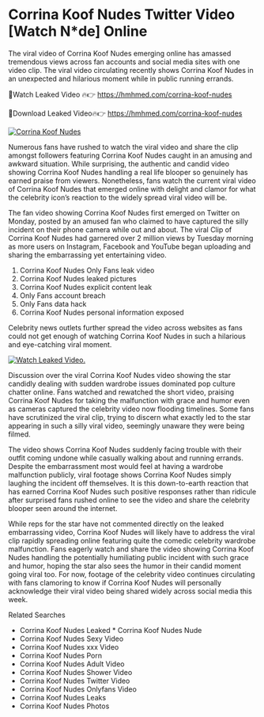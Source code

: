 ﻿# Corrina Koof Nudes Twitter Video [Watch N*de] Online

The viral video of ﻿Corrina Koof Nudes emerging online has amassed tremendous views across fan accounts and social media sites with one video clip. The viral video circulating recently shows ﻿Corrina Koof Nudes in an unexpected and hilarious moment while in public running errands. 

🔴Watch Leaked Video 🔥👉  https://hmhmed.com/corrina-koof-nudes 

🔴Download Leaked Video🔥👉  https://hmhmed.com/corrina-koof-nudes 

[![Corrina Koof Nudes](https://i.imgur.com/dJHk4Zq.gif)](https://hmhmed.com/corrina-koof-nudes)

Numerous fans have rushed to watch the viral video and share the clip amongst followers featuring ﻿Corrina Koof Nudes caught in an amusing and awkward situation. While surprising, the authentic and candid video showing ﻿Corrina Koof Nudes handling a real life blooper so genuinely has earned praise from viewers. Nonetheless, fans watch the current viral video of ﻿Corrina Koof Nudes that emerged online with delight and clamor for what the celebrity icon’s reaction to the widely spread viral video will be.

The fan video showing ﻿Corrina Koof Nudes first emerged on Twitter on Monday, posted by an amused fan who claimed to have captured the silly incident on their phone camera while out and about. The viral Clip of ﻿Corrina Koof Nudes had garnered over 2 million views by Tuesday morning as more users on Instagram, Facebook and YouTube began uploading and sharing the embarrassing yet entertaining video. 

1. ﻿Corrina Koof Nudes Only Fans leak video
2. ﻿Corrina Koof Nudes leaked pictures
3. ﻿Corrina Koof Nudes explicit content leak
4. Only Fans account breach
5. Only Fans data hack
6. ﻿Corrina Koof Nudes personal information exposed

Celebrity news outlets further spread the video across websites as fans could not get enough of watching ﻿Corrina Koof Nudes in such a hilarious and eye-catching viral moment. 

[![Watch Leaked Video.](https://miro.medium.com/v2/resize:fit:828/format:webp/1*cilzJN44JGOrTw9NJCrNHA.gif "Watch Leaked Video")](https://hmhmed.com/corrina-koof-nudes)

Discussion over the viral ﻿Corrina Koof Nudes video showing the star candidly dealing with sudden wardrobe issues dominated pop culture chatter online. Fans watched and rewatched the short video, praising ﻿Corrina Koof Nudes for taking the malfunction with grace and humor even as cameras captured the celebrity video now flooding timelines. Some fans have scrutinized the viral clip, trying to discern what exactly led to the star appearing in such a silly viral video, seemingly unaware they were being filmed.

The video shows ﻿Corrina Koof Nudes suddenly facing trouble with their outfit coming undone while casually walking about and running errands. Despite the embarrassment most would feel at having a wardrobe malfunction publicly, viral footage shows ﻿Corrina Koof Nudes simply laughing the incident off themselves. It is this down-to-earth reaction that has earned ﻿Corrina Koof Nudes such positive responses rather than ridicule after surprised fans rushed online to see the video and share the celebrity blooper seen around the internet.  

While reps for the star have not commented directly on the leaked embarrassing video, ﻿Corrina Koof Nudes will likely have to address the viral clip rapidly spreading online featuring quite the comedic celebrity wardrobe malfunction. Fans eagerly watch and share the video showing ﻿Corrina Koof Nudes handling the potentially humiliating public incident with such grace and humor, hoping the star also sees the humor in their candid moment going viral too. For now, footage of the celebrity video continues circulating with fans clamoring to know if ﻿Corrina Koof Nudes will personally acknowledge their viral video being shared widely across social media this week.

Related Searches
* ﻿Corrina Koof Nudes Leaked
﻿* Corrina Koof Nudes Nude
* ﻿Corrina Koof Nudes Sexy Video
* ﻿Corrina Koof Nudes xxx Video
* ﻿Corrina Koof Nudes Porn
* ﻿Corrina Koof Nudes Adult Video
* ﻿Corrina Koof Nudes Shower Video
* ﻿Corrina Koof Nudes Twitter Video
* ﻿Corrina Koof Nudes Onlyfans Video
* ﻿Corrina Koof Nudes Leaks
* ﻿Corrina Koof Nudes Photos